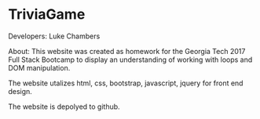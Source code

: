 # TriviaGame

Developers: Luke Chambers

About: This website was created as homework for the Georgia Tech 2017 Full Stack Bootcamp to display an understanding of working with loops and DOM manipulation.

The website utalizes html, css, bootstrap, javascript, jquery for front end design.

The website is depolyed to github.
